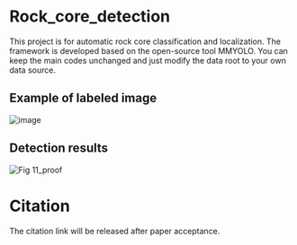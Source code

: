 # Rock_core_detection
This project is for automatic rock core classification and localization.
The framework is developed based on the open-source tool MMYOLO.
You can keep the main codes unchanged and just modify the data root to your own data source.

## Example of labeled image
![image](https://github.com/user-attachments/assets/fbd68c09-7698-4b12-9be6-3c33d5168162)

## Detection results
![Fig 11_proof](https://github.com/user-attachments/assets/6f4da7ab-6df3-43ac-a55d-77058902b5de)

# Citation
The citation link will be released after paper acceptance.
